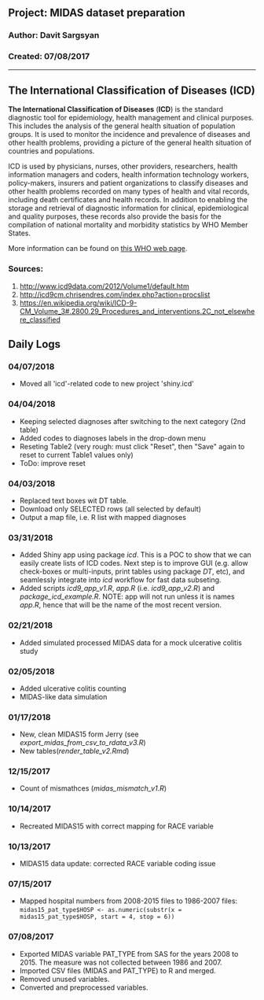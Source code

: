 ## Project: MIDAS dataset preparation    
### Author: Davit Sargsyan   
### Created: 07/08/2017  

---

## The International Classification of Diseases (ICD)
**The International Classification of Diseases** (**ICD**) is the standard diagnostic tool for epidemiology, health management and clinical purposes. This includes the analysis of the general health situation of population groups. It is used to monitor the incidence and prevalence of diseases and other health problems, providing a picture of the general health situation of countries and populations.   
   
ICD is used by physicians, nurses, other providers, researchers, health information managers and coders, health information technology workers, policy-makers, insurers and patient organizations to classify diseases and other health problems recorded on many types of health and vital records, including death certificates and health records. In addition to enabling the storage and retrieval of diagnostic information for clinical, epidemiological and quality purposes, these records also provide the basis for the compilation of national mortality and morbidity statistics by WHO Member States.    
   
More information can be found on [this WHO web page](http://www.who.int/classifications/icd/en/).

### Sources:  
1. http://www.icd9data.com/2012/Volume1/default.htm    
2. http://icd9cm.chrisendres.com/index.php?action=procslist   
3. https://en.wikipedia.org/wiki/ICD-9-CM_Volume_3#.2800.29_Procedures_and_interventions.2C_not_elsewhere_classified 

## Daily Logs
### 04/07/2018
* Moved all 'icd'-related code to new project 'shiny.icd'

### 04/04/2018
* Keeping selected diagnoses after switching to the next category (2nd table)    
* Added codes to diagnoses labels in the drop-down menu    
* Reseting Table2 (very rough: must click "Reset", then "Save" again to reset to current Table1 values only)    
* ToDo: improve reset

### 04/03/2018
* Replaced text boxes wit DT table. 
* Download only SELECTED rows (all selected by default)
* Output a map file, i.e. R list with mapped diagnoses 

### 03/31/2018
* Added Shiny app using package *icd*. This is a POC to show that we can easily create lists of ICD codes. Next step is to improve GUI (e.g. allow check-boxes or multi-inputs, print tables using package *DT*, etc), and seamlessly integrate into *icd* workflow for fast data subseting. 
* Added scripts *icd9_app_v1.R*, *app.R* (i.e. *icd9_app_v2.R*) and *package_icd_example.R*. NOTE: app will not run unless it is names *app.R*, hence that will be the name of the most recent version.

### 02/21/2018
* Added simulated processed MIDAS data for a mock ulcerative colitis study

### 02/05/2018
* Added ulcerative colitis counting    
* MIDAS-like data simulation

### 01/17/2018
* New, clean MIDAS15 form Jerry (see *export_midas_from_csv_to_rdata_v3.R*)     
* New tables(*render_table_v2.Rmd*)

### 12/15/2017
* Count of mismathces (*midas_mismatch_v1.R*)

### 10/14/2017
* Recreated MIDAS15 with correct mapping for RACE variable

### 10/13/2017
* MIDAS15 data update: corrected RACE variable coding issue

### 07/15/2017
* Mapped hospital numbers from 2008-2015 files to 1986-2007 files:   
`midas15_pat_type$HOSP <- as.numeric(substr(x = midas15_pat_type$HOSP, start = 4, stop = 6))`       

### 07/08/2017
* Exported MIDAS variable PAT_TYPE from SAS for the years 2008 to 2015. The measure was not collected between 1986 and 2007.   
* Imported CSV files (MIDAS and PAT_TYPE) to R and merged.   
* Removed unused variables.    
* Converted and preprocessed variables.   